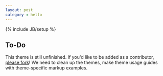 ```yaml
---
layout: post
category : hello
---
```

{% include JB/setup %}
## To-Do ## 

This theme is still unfinished. If you'd like to be added as a contributor, [please fork](http://github.com/plusjade/jekyll-bootstrap)!
We need to clean up the themes, make theme usage guides with theme-specific markup examples.

